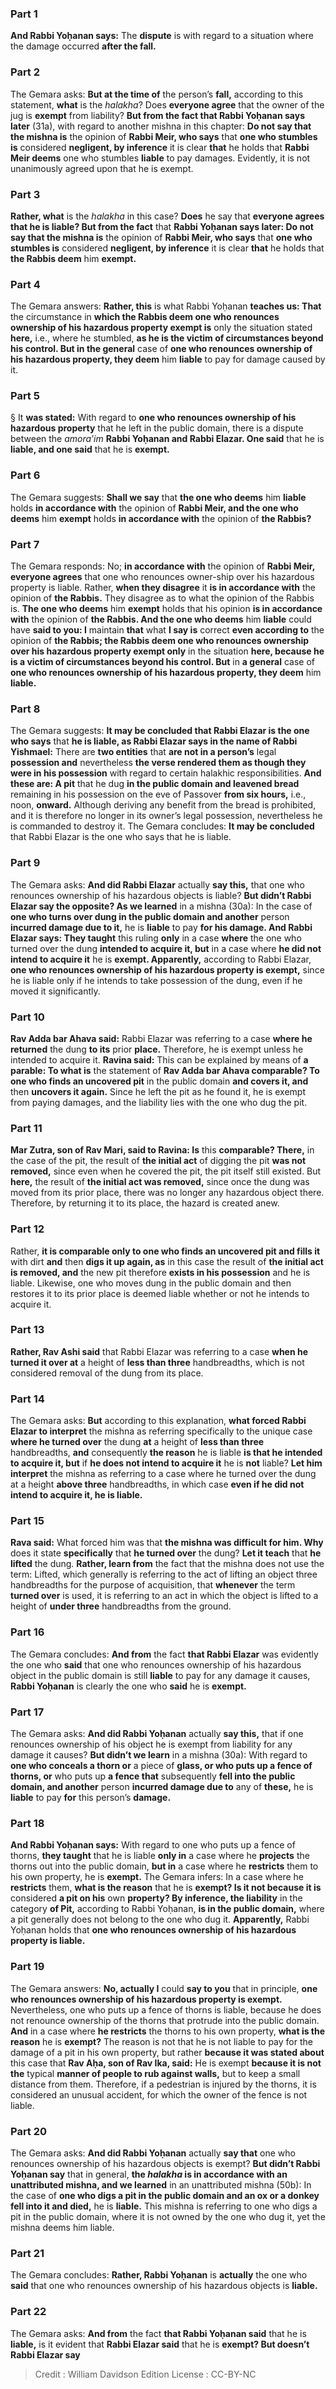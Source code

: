 
### Part 1
<b>And Rabbi Yoḥanan says:</b> The <b>dispute</b> is with regard to a situation where the damage occurred <b>after the fall.</b>

### Part 2
The Gemara asks: <b>But at the time of</b> the person’s <b>fall,</b> according to this statement, <b>what</b> is the <i>halakha</i>? Does <b>everyone agree</b> that the owner of the jug is <b>exempt</b> from liability? <b>But from the fact that Rabbi Yoḥanan says later</b> (31a), with regard to another mishna in this chapter: <b>Do not say that the mishna is</b> the opinion of <b>Rabbi Meir, who says</b> that <b>one who stumbles is</b> considered <b>negligent, by inference</b> it is clear <b>that</b> he holds that <b>Rabbi Meir deems</b> one who stumbles <b>liable</b> to pay damages. Evidently, it is not unanimously agreed upon that he is exempt.

### Part 3
<b>Rather, what</b> is the <i>halakha</i> in this case? <b>Does</b> he say that <b>everyone agrees that he is liable? But from the fact</b> that <b>Rabbi Yoḥanan says later: Do not say that the mishna is</b> the opinion of <b>Rabbi Meir, who says</b> that <b>one who stumbles is</b> considered <b>negligent, by inference</b> it is clear <b>that</b> he holds that <b>the Rabbis deem</b> him <b>exempt.</b>

### Part 4
The Gemara answers: <b>Rather, this</b> is what Rabbi Yoḥanan <b>teaches us: That</b> the circumstance in <b>which the Rabbis deem one who renounces ownership of his hazardous property exempt is</b> only the situation stated <b>here,</b> i.e., where he stumbled, <b>as he is the victim of circumstances beyond his control. But in the general</b> case of <b>one who renounces ownership of his hazardous property, they deem</b> him <b>liable</b> to pay for damage caused by it.

### Part 5
§ It <b>was stated:</b> With regard to <b>one who renounces ownership of his hazardous property</b> that he left in the public domain, there is a dispute between the <i>amora’im</i> <b>Rabbi Yoḥanan and Rabbi Elazar. One said</b> that he is <b>liable, and one said</b> that he is <b>exempt.</b>

### Part 6
The Gemara suggests: <b>Shall we say</b> that <b>the one who deems</b> him <b>liable</b> holds <b>in accordance with</b> the opinion of <b>Rabbi Meir, and the one who deems</b> him <b>exempt</b> holds <b>in accordance with</b> the opinion of <b>the Rabbis?</b>

### Part 7
The Gemara responds: No; <b>in accordance with</b> the opinion of <b>Rabbi Meir, everyone agrees</b> that one who renounces owner-ship over his hazardous property is liable. Rather, <b>when they disagree</b> it <b>is in accordance with</b> the opinion of <b>the Rabbis.</b> They disagree as to what the opinion of the Rabbis is. <b>The one who deems</b> him <b>exempt</b> holds that his opinion <b>is in accordance with</b> the opinion of <b>the Rabbis. And the one who deems</b> him <b>liable</b> could have <b>said to you: I</b> maintain <b>that</b> what <b>I say is</b> correct <b>even according to</b> the opinion of <b>the Rabbis; the Rabbis deem one who renounces ownership over his hazardous property exempt only</b> in the situation <b>here, because he is a victim of circumstances beyond his control. But</b> in <b>a general</b> case of <b>one who renounces ownership of his hazardous property, they deem</b> him <b>liable.</b>

### Part 8
The Gemara suggests: <b>It may be concluded that Rabbi Elazar is the one who says</b> that <b>he is liable, as Rabbi Elazar says in the name of Rabbi Yishmael:</b> There are <b>two entities</b> that <b>are not in a person’s</b> legal <b>possession and</b> nevertheless <b>the verse rendered them as though they were in his possession</b> with regard to certain halakhic responsibilities. <b>And these are: A pit</b> that he dug <b>in the public domain and leavened bread</b> remaining in his possession on the eve of Passover <b>from six hours,</b> i.e., noon, <b>onward.</b> Although deriving any benefit from the bread is prohibited, and it is therefore no longer in its owner’s legal possession, nevertheless he is commanded to destroy it. The Gemara concludes: <b>It may be concluded</b> that Rabbi Elazar is the one who says that he is liable.

### Part 9
The Gemara asks: <b>And did Rabbi Elazar</b> actually <b>say this,</b> that one who renounces ownership of his hazardous objects is liable? <b>But didn’t Rabbi Elazar say the opposite? As we learned</b> in a mishna (30a): In the case of <b>one who turns over dung in the public domain and another</b> person <b>incurred damage due to it,</b> he is <b>liable</b> to pay <b>for his damage. And Rabbi Elazar says: They taught</b> this ruling <b>only</b> in a case <b>where</b> the one who turned over the dung <b>intended to acquire it, but</b> in a case where <b>he did not intend to acquire it</b> he is <b>exempt. Apparently,</b> according to Rabbi Elazar, <b>one who renounces ownership of his hazardous property is exempt,</b> since he is liable only if he intends to take possession of the dung, even if he moved it significantly.

### Part 10
<b>Rav Adda bar Ahava said:</b> Rabbi Elazar was referring to a case <b>where he returned</b> the dung <b>to its</b> prior <b>place.</b> Therefore, he is exempt unless he intended to acquire it. <b>Ravina said:</b> This can be explained by means of <b>a parable: To what is</b> the statement of <b>Rav Adda bar Ahava comparable? To one who finds an uncovered pit</b> in the public domain <b>and covers it, and</b> then <b>uncovers it again.</b> Since he left the pit as he found it, he is exempt from paying damages, and the liability lies with the one who dug the pit.

### Part 11
<b>Mar Zutra, son of Rav Mari, said to Ravina: Is</b> this <b>comparable? There,</b> in the case of the pit, the result of <b>the initial act</b> of digging the pit <b>was not removed,</b> since even when he covered the pit, the pit itself still existed. But <b>here,</b> the result of <b>the initial act was removed,</b> since once the dung was moved from its prior place, there was no longer any hazardous object there. Therefore, by returning it to its place, the hazard is created anew.

### Part 12
Rather, <b>it is comparable only to one who finds an uncovered pit and fills it</b> with dirt <b>and</b> then <b>digs it up again, as</b> in this case the result of <b>the initial act is removed, and</b> the new pit therefore <b>exists in his possession</b> and he is liable. Likewise, one who moves dung in the public domain and then restores it to its prior place is deemed liable whether or not he intends to acquire it.

### Part 13
<b>Rather, Rav Ashi said</b> that Rabbi Elazar was referring to a case <b>when he turned it over at</b> a height of <b>less than three</b> handbreadths, which is not considered removal of the dung from its place.

### Part 14
The Gemara asks: <b>But</b> according to this explanation, <b>what forced Rabbi Elazar to interpret</b> the mishna as referring specifically to the unique case <b>where he turned over</b> the dung <b>at</b> a height of <b>less than three</b> handbreadths, <b>and</b> consequently <b>the reason</b> he is liable <b>is that he intended to acquire it, but</b> if <b>he does not intend to acquire it</b> he is <b>not</b> liable? <b>Let him interpret</b> the mishna as referring to a case where he turned over the dung at a height <b>above three</b> handbreadths, in which case <b>even if he did not intend to acquire it, he is liable.</b>

### Part 15
<b>Rava said:</b> What forced him was that <b>the mishna was difficult for him. Why</b> does it state <b>specifically</b> that <b>he turned over</b> the dung? <b>Let it teach</b> that <b>he lifted</b> the dung. <b>Rather, learn from</b> the fact that the mishna does not use the term: Lifted, which generally is referring to the act of lifting an object three handbreadths for the purpose of acquisition, that <b>whenever</b> the term <b>turned over</b> is used, it is referring to an act in which the object is lifted to a height of <b>under three</b> handbreadths from the ground.

### Part 16
The Gemara concludes: <b>And from</b> the fact <b>that Rabbi Elazar</b> was evidently the one who <b>said</b> that one who renounces ownership of his hazardous object in the public domain is still <b>liable</b> to pay for any damage it causes, <b>Rabbi Yoḥanan</b> is clearly the one who <b>said</b> he is <b>exempt.</b>

### Part 17
The Gemara asks: <b>And did Rabbi Yoḥanan</b> actually <b>say this,</b> that if one renounces ownership of his object he is exempt from liability for any damage it causes? <b>But didn’t we learn</b> in a mishna (30a): With regard to <b>one who conceals a thorn or</b> a piece of <b>glass, or who puts up a fence of thorns, or</b> who puts up <b>a fence that</b> subsequently <b>fell into the public domain, and another</b> person <b>incurred damage due to</b> any of <b>these,</b> he is <b>liable</b> to pay <b>for</b> this person’s <b>damage.</b>

### Part 18
<b>And Rabbi Yoḥanan says:</b> With regard to one who puts up a fence of thorns, <b>they taught</b> that he is liable <b>only in</b> a case where he <b>projects</b> the thorns out into the public domain, <b>but in</b> a case where he <b>restricts</b> them to his own property, he is <b>exempt.</b> The Gemara infers: In a case where he <b>restricts</b> them, <b>what is the reason</b> that he is <b>exempt? Is it not because it is</b> considered <b>a pit on his</b> own <b>property? By inference, the liability</b> in the category <b>of Pit,</b> according to Rabbi Yoḥanan, <b>is in the public domain,</b> where a pit generally does not belong to the one who dug it. <b>Apparently,</b> Rabbi Yoḥanan holds that <b>one who renounces ownership of his hazardous property is liable.</b>

### Part 19
The Gemara answers: <b>No, actually I</b> could <b>say to you</b> that in principle, <b>one who renounces ownership of his hazardous property is exempt.</b> Nevertheless, one who puts up a fence of thorns is liable, because he does not renounce ownership of the thorns that protrude into the public domain. <b>And</b> in a case where <b>he restricts</b> the thorns to his own property, <b>what is the reason</b> he is <b>exempt?</b> The reason is not that he is not liable to pay for the damage of a pit in his own property, but rather <b>because it was stated about</b> this case that <b>Rav Aḥa, son of Rav Ika, said:</b> He is exempt <b>because it is not the</b> typical <b>manner of people to rub against walls,</b> but to keep a small distance from them. Therefore, if a pedestrian is injured by the thorns, it is considered an unusual accident, for which the owner of the fence is not liable.

### Part 20
The Gemara asks: <b>And did Rabbi Yoḥanan</b> actually <b>say that</b> one who renounces ownership of his hazardous objects is exempt? <b>But didn’t Rabbi Yoḥanan say</b> that in general, <b>the <i>halakha</i> is in accordance with an unattributed mishna, and we learned</b> in an unattributed mishna (50b): In the case of <b>one who digs a pit in the public domain and an ox or a donkey fell into it and died,</b> he is <b>liable.</b> This mishna is referring to one who digs a pit in the public domain, where it is not owned by the one who dug it, yet the mishna deems him liable.

### Part 21
The Gemara concludes: <b>Rather, Rabbi Yoḥanan</b> is <b>actually</b> the one who <b>said</b> that one who renounces ownership of his hazardous objects is <b>liable.</b>

### Part 22
The Gemara asks: <b>And from</b> the fact <b>that Rabbi Yoḥanan said</b> that he is <b>liable,</b> is it evident that <b>Rabbi Elazar said</b> that he is <b>exempt? But doesn’t Rabbi Elazar say</b>

>Credit : William Davidson Edition
>License : CC-BY-NC